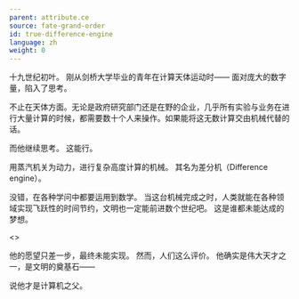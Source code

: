 ```yaml
---
parent: attribute.ce
source: fate-grand-order
id: true-difference-engine
language: zh
weight: 0
---
```


十九世纪初叶。
刚从剑桥大学毕业的青年在计算天体运动时——
面对庞大的数字量，陷入了思考。

不止在天体方面。无论是政府研究部门还是在野的企业，几乎所有实验与业务在进行大量计算的时候，都需要数十个人来操作。如果能将这无数计算交由机械代替的话。

而他继续思考。
这能行。

用蒸汽机关为动力，进行复杂高度计算的机械。
其名为差分机（Difference engine）。

没错，在各种学问中都要运用到数学。
当这台机械完成之时，人类就能在各种领域实现飞跃性的时间节约，文明也一定能前进数个世纪吧。
这是谁都未能达成的梦想。

<>

他的愿望只差一步，最终未能实现。
然而，人们这么评价。
他确实是伟大天才之一，是文明的奠基石——

说他才是计算机之父。

